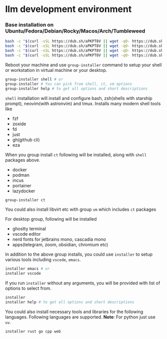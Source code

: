 # Ilm development environment

### Base installation on Ubuntu/Fedora/Debian/Rocky/Macos/Arch/Tumbleweed

```bash
bash -c "$(curl -sSL https://dub.sh/aPKPT8V || wget -qO- https://dub.sh/aPKPT8V)"
bash -c "$(curl -sSL https://dub.sh/aPKPT8V || wget -qO- https://dub.sh/aPKPT8V)" -- shell # zsh, neovim, tmux, modern linux tools
bash -c "$(curl -sSL https://dub.sh/aPKPT8V || wget -qO- https://dub.sh/aPKPT8V)" -- vm    # shell + docker, distrobox, libvirt
bash -c "$(curl -sSL https://dub.sh/aPKPT8V || wget -qO- https://dub.sh/aPKPT8V)" -- desktop # vm + vscode, ghostty/alacritty, chromium, obsidian etc
```

Reboot your machine and use `group-installer` command to setup your shell or workstation in virtual machine or your desktop.

```bash
group-installer shell # or
group-installer # You can pick from shell, ct, vm options
group-installer help # to get all options and short descriptions
```

`shell` installation will install and configure bash, zsh(shells with starship prompt), neovim(with astronvim) and tmux. Installs many modern shell tools like

- fzf
- zoxide
- fd
- just
- gh(github cli)
- eza

When you group install `ct` following will be installed, along with `shell` packages above.

- docker
- podman
- incus
- portainer
- lazydocker

```bash
group-installer ct
```
You could also install libvirt etc with group `vm` which includes `ct` packages

For desktop group, following will be installed

- ghostty terminal
- vscode editor
- nerd fonts for jetbrains mono, cascadia mono
- apps(telegram, zoom, obsidian, chromium etc)

In addition to the above group installs, you could use `installer` to setup various tools including `vscode`, `emacs`.

```bash
installer emacs # or
installer vscode
```

If you run `installer` without any arguments, you will be provided with list of options to select from.

```bash
installer
installer help # to get all options and short descriptions
```

You could also install necessary tools and libraries for the following languages.
Following languages are supported. **Note**: For python just use `uv`.

```bash
installer rust go cpp web
```
